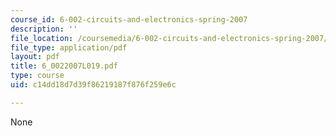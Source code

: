 ```yaml
---
course_id: 6-002-circuits-and-electronics-spring-2007
description: ''
file_location: /coursemedia/6-002-circuits-and-electronics-spring-2007/c14dd18d7d39f86219187f876f259e6c_6_0022007L019.pdf
file_type: application/pdf
layout: pdf
title: 6_0022007L019.pdf
type: course
uid: c14dd18d7d39f86219187f876f259e6c

---
```

None